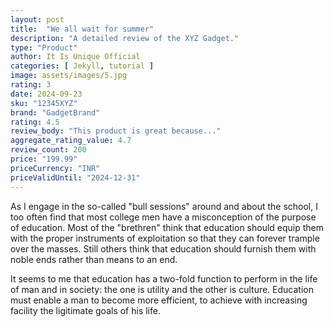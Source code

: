 ```yaml
---
layout: post
title:  "We all wait for summer"
description: "A detailed review of the XYZ Gadget."
type: "Product"
author: It Is Unique Official
categories: [ Jekyll, tutorial ]
image: assets/images/5.jpg
rating: 3
date: 2024-09-23
sku: "12345XYZ"
brand: "GadgetBrand"
rating: 4.5
review_body: "This product is great because..."
aggregate_rating_value: 4.7
review_count: 200
price: "199.99"
priceCurrency: "INR"
priceValidUntil: "2024-12-31"
---
```


As I engage in the so-called "bull sessions" around and about the school, I too often find that most college men have a misconception of the purpose of education. Most of the "brethren" think that education should equip them with the proper instruments of exploitation so that they can forever trample over the masses. Still others think that education should furnish them with noble ends rather than means to an end.

It seems to me that education has a two-fold function to perform in the life of man and in society: the one is utility and the other is culture. Education must enable a man to become more efficient, to achieve with increasing facility the ligitimate goals of his life.
